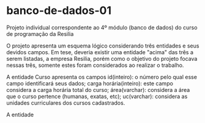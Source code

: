 # banco-de-dados-01
Projeto individual correspondente ao 4º módulo (banco de dados) do curso de programação da Resilia

O projeto apresenta um esquema lógico considerando três entidades e seus devidos campos. 
Em tese, deveria existir uma entidade "acima" das três a serem listadas, a empresa Resilia, porém como o objetivo do projeto focava nessas três, somente estes foram considerados ao realizar o trabalho. 

A entidade Curso apresenta os campos id(inteiro): o número pelo qual esse campo identificará seus dados; carga horária(inteiro): este campo considera a carga horária total do curso; área(varchar): considera a área que o curso pertence (humanas, exatas, etc); uc(varchar): considera as unidades curriculares dos cursos cadastrados. 

A entidade 
